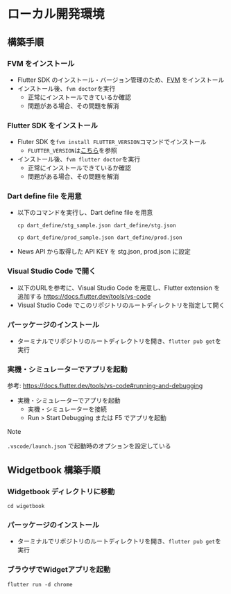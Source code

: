 # ローカル開発環境

## 構築手順

### FVM をインストール

- Flutter SDK のインストール・バージョン管理のため、[FVM](https://fvm.app/) をインストール
- インストール後、`fvm doctor`を実行
  - 正常にインストールできているか確認
  - 問題がある場合、その問題を解消

### Flutter SDK をインストール

- Fluter SDK を`fvm install FLUTTER_VERSION`コマンドでインストール
  - `FLUTTER_VERSION`は[こちら](../.fvmrc)を参照
- インストール後、`fvm flutter doctor`を実行
  - 正常にインストールできているか確認
  - 問題がある場合、その問題を解消

### Dart define file を用意

- 以下のコマンドを実行し、Dart define file を用意

  ```
  cp dart_define/stg_sample.json dart_define/stg.json
  ```

  ```
  cp dart_define/prod_sample.json dart_define/prod.json
  ```

- News API から取得した API KEY を stg.json, prod.json に設定

### Visual Studio Code で開く

- 以下のURLを参考に、Visual Studio Code を用意し、Flutter extension を追加する
  https://docs.flutter.dev/tools/vs-code
- Visual Studio Code でこのリポジトリのルートディレクトリを指定して開く

### パーッケージのインストール

- ターミナルでリポジトリのルートディレクトリを開き、`flutter pub get`を実行

### 実機・シミュレーターでアプリを起動

参考: https://docs.flutter.dev/tools/vs-code#running-and-debugging

- 実機・シミュレーターでアプリを起動
  - 実機・シミュレーターを接続
  - Run > Start Debugging または F5 でアプリを起動

> [!NOTE]
> `.vscode/launch.json` で起動時のオプションを設定している

## Widgetbook 構築手順

### Widgetbook ディレクトリに移動

```
cd wigetbook
```

### パーッケージのインストール

- ターミナルでリポジトリのルートディレクトリを開き、`flutter pub get`を実行

### ブラウザでWidgetアプリを起動

```
flutter run -d chrome
```